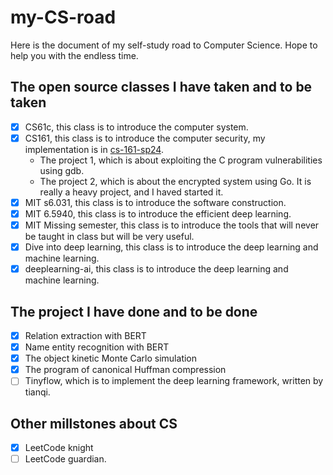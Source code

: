 # my-CS-road

Here is the document of my self-study road to Computer Science.
Hope to help you with the endless time.

## The open source classes I have taken and to be taken

- [x] CS61c, this class is to introduce the computer system.
- [x] CS161, this class is to introduce the computer security, my implementation is in [cs-161-sp24](git@github.com:wplf/cs161-sp24.git).
  - The project 1, which is about exploiting the C program vulnerabilities using gdb.
  - The project 2, which is about the encrypted system using Go. It is really a heavy project, and I haved started it.
- [x] MIT s6.031, this class is to introduce the software construction.
- [x] MIT 6.5940, this class is to introduce the efficient deep learning.
- [x] MIT Missing semester, this class is to introduce the tools that will never be taught in class but will be very useful.
- [x] Dive into deep learning, this class is to introduce the deep learning and machine learning.
- [x] deeplearning-ai, this class is to introduce the deep learning and machine learning.

## The project I have done and to be done

- [x] Relation extraction with BERT
- [x] Name entity recognition with BERT
- [x] The object kinetic Monte Carlo simulation
- [x] The program of canonical Huffman compression
- [ ] Tinyflow, which is to implement the deep learning framework, written by tianqi.

## Other millstones about CS

- [x] LeetCode knight
- [ ] LeetCode guardian.

